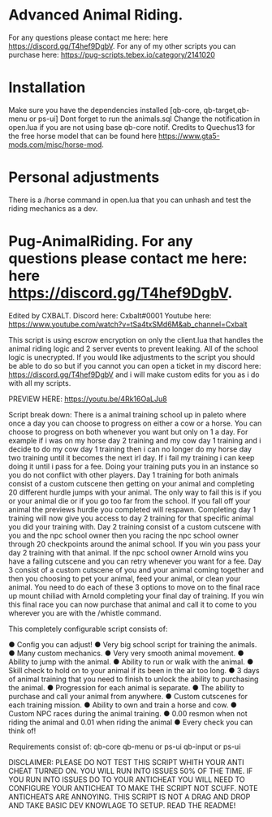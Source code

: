 # Advanced Animal Riding.
For any questions please contact me here: here https://discord.gg/T4hef9DgbV.
For any of my other scripts you can purchase here: https://pug-scripts.tebex.io/category/2141020

# Installation
Make sure you have the dependencies installed [qb-core, qb-target,qb-menu or ps-ui]
Dont forget to run the animals.sql
Change the notification in open.lua if you are not using base qb-core notif.
Credits to Quechus13 for the free horse model that can be found here https://www.gta5-mods.com/misc/horse-mod.

# Personal adjustments
There is a /horse command in open.lua that you can unhash and test the riding mechanics as a dev.


# Pug-AnimalRiding. For any questions please contact me here: here https://discord.gg/T4hef9DgbV.
Edited by CXBALT. Discord here: Cxbalt#0001 Youtube here: https://www.youtube.com/watch?v=tSa4txSMd6M&ab_channel=Cxbalt

This script is using escrow encryption on only the client.lua that handles the animal riding logic and 2 server events to prevent leaking. All of the school logic is unecrypted. If you would like adjustments to the script you should be able to do so but if you cannot you can open a ticket in my discord here: https://discord.gg/T4hef9DgbV and i will make custom edits for you as i do with all my scripts.

PREVIEW HERE: https://youtu.be/4Rk16OaLJu8

Script break down: There is a animal training school up in paleto where once a day you can choose to progress on either a cow or a horse. You can choose to progress on both whenever you want but only on 1 a day. For example if i was on my horse day 2 training and my cow day 1 training and i decide to do my cow day 1 training then i can no longer do my horse day two training until it becomes the next irl day. If i fail my training i can keep doing it until i pass for a fee. Doing your training puts you in an instance so you do not conflict with other players. Day 1 training for both animals consist of a custom cutscene then getting on your animal and completing 20 different hurdle jumps with your animal. The only way to fail this is if you or your animal die or if you go too far from the school. If you fall off your animal the previews hurdle you completed will respawn. Completing day 1 training will now give you access to day 2 training for that specific animal you did your training with. Day 2 training consist of a custom cutscene with you and the npc school owner then you racing the npc school owner through 20 checkpoints around the animal school. If you win you pass your day 2 training with that animal. If the npc school owner Arnold wins you have a failing cutscene and you can retry whenever you want for a fee. Day 3 consist of a custom cutscene of you and your animal coming together and then you choosing to pet your animal, feed your animal, or clean your animal. You need to do each of these 3 options to move on to the final race up mount chiliad with Arnold completing your final day of training. If you win this final race you can now purchase that animal and call it to come to you wherever you are with the /whistle command.

This completely configurable script consists of:

● Config you can adjust!
● Very big school script for training the animals.
● Many custom mechanics.
● Very very smooth animal movement.
● Ability to jump with the animal.
● Ability to run or walk with the animal.
● Skill check to hold on to your animal if its been in the air too long.
● 3 days of animal training that you need to finish to unlock the ability to purchasing the animal.
● Progression for each animal is separate.
● The ability to purchase and call your animal from anywhere.
● Custom cutscenes for each training mission.
● Ability to own and train a horse and cow.
● Custom NPC races during the animal training.
● 0.00 resmon when not riding the animal and 0.01 when riding the animal
● Every check you can think of!

Requirements consist of:
qb-core
qb-menu or ps-ui
qb-input or ps-ui

DISCLAIMER: PLEASE DO NOT TEST THIS SCRIPT WHITH YOUR ANTI CHEAT TURNED ON. YOU WILL RUN INTO ISSUES 50% OF THE TIME. IF YOU RUN INTO ISSUES DO TO YOUR ANTICHEAT YOU WILL NEED TO CONFIGURE YOUR ANTICHEAT TO MAKE THE SCRIPT NOT SCUFF. NOTE
ANTICHEATS ARE ANNOYING. THIS SCRIPT IS NOT A DRAG AND DROP AND TAKE BASIC DEV KNOWLAGE TO SETUP. READ THE README!